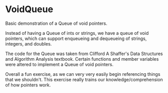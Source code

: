 # VoidQueue
Basic demonstration of a Queue of void pointers.

Instead of having a Queue of ints or strings, we have a queue of void pointers, which can support enqueueing and dequeueing of strings, integers, and doubles. 

The code for the Queue was taken from Clifford A Shaffer's Data Structures and Algorithm Analysis textbook. 
Certain functions and member variables were altered to implement a Queue of void pointers.

Overall a fun exercise, as we can very very easily begin referencing things that we shouldn't. This exercise really trains our knowledge/comprehension of how pointers work.
